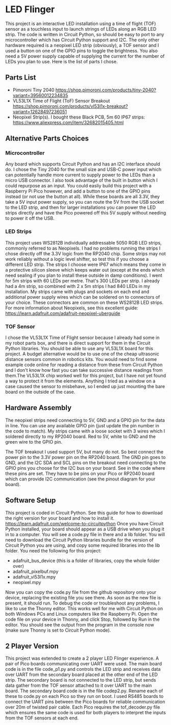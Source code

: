 # LED Flinger #
This project is an interactive LED installation using a time of flight (TOF) sensor as a touchless input to launch strings of LEDs along an RGB LED strip. 
The code is written in Circuit Python, so should be easy to port to any microcontroller which has Circuit Python support and I2C. The only other hardware required 
is a neopixel LED strip (obviously), a TOF sensor and I used a button on one of the GPIO pins to toggle the brightness. You also need a 5V power supply capable of 
supplying the current for the number of LEDs you plan to use. Here is the list of parts I chose.

## Parts List ##
- Pimoroni Tiny 2040 https://shop.pimoroni.com/products/tiny-2040?variant=39560012234835
- VL53L1X Time of Flight (ToF) Sensor Breakout https://shop.pimoroni.com/products/vl53l1x-breakout?variant=12628497236051
- Neopixel Strip(s). I bought these Black PCB, 5m 60 IP67 strips: https://www.aliexpress.com/item/32682015405.html

## Alternative Parts Choices ##
### Microcontroller ###
Any board which supports Circuit Python and has an I2C interface should do. I chose the Tiny 2040 for the small size and USB-C power input which can potentially 
handle more current to supply power to the LEDs than a micro USB connector. I also took advantage of the built in button which I could repurpose as an input. 
You could easliy build this project with a Raspberry Pi Pico however, and add a button to one of the GPIO pins instead (or not use the button at all). While these 
boards are all 3.3V, they take a 5V input power supply, so you can route the 5V from the USB socket to the LED strip, and then for larger installations you can 
power the LED strips directly and have the Pico powered off this 5V supply without needing to power it off the USB.

### LED Strips ###
This project uses WS2812B individually addressable 5050 RGB LED strips, commonly referred to as Neopixels. I had no problems running the strips I chose directly off 
the 3.3V logic from the RP2040 chip. Some strips may not work reliably without a logic level shifter, so test this if you choose a different LED strip. The strips I 
choose were IP67 which means they come in a protective silicon sleeve which keeps water out (except at the ends which need sealing if you plan to install these 
outside in damp conditions). I went for 5m strips with 60 LEDs per metre. That's 300 LEDs per strip. I already had a 4m strip, so combined with 2 x 5m strips I had 
840 LEDs in my installation. My strips came with plugs and sockets on each end and additional power supply wires which can be soldered on to connectors of your 
choice. These connectors are common on these WS2812B LED strips. For more information about Neopixels, see this excellent guide: 
https://learn.adafruit.com/adafruit-neopixel-uberguide

### TOF Sensor ###
I chose the VL53L1X Time of Flight sensor because I already had some in my robot parts box, and there is direct support for them in the Circuit Python libraries. 
You should be able to use any VL53L1X board for this project. A budget alternative would be to use one of the cheap ultrasonic distance sensors common in robotics 
kits. You would need to find some example code online for reading a distance from these from Circuit Python and I don't know how fast you can take successive 
distance readings from them.The VL53L1X chip worked well for this project, but I have not yet found a way to protect it from the elements. Anything I tried as a 
window on a case caused the sensor to misbehave, so I ended up just mounting the bare board on the outside of the case.

## Hardware Assembly ##
The neopixel strips need connecting to 5V, GND and a GPIO pin for the data in line. You can use any available GPIO pin (just update the pin number in the code to 
match). My strips came with a loose socket with 3 wires which I soldered directly to my RP2040 board. Red to 5V, white to GND and the green wire to the GPIO pin.

The TOF breakout I used support 5V, but many do not. So best connect the power pin to the 3.3V power pin on the RP2040 board. The GND pin goes to GND, and the I2C 
SDA and SCL pins on the breakout need connecting to the GPIO pins you choose for the I2C bus on your board. See in the code where these pins are set. They have to 
be pins on your Pico or RP2040 board which can provide I2C communication (see the pinout diagram for your board).

## Software Setup ##
This project is coded in Circuit Python. See this guide for how to download the right version for your board and how to install it. 
https://learn.adafruit.com/welcome-to-circuitpython
Once you have Circuit Python installed, your board should appear as a USB drive when you plug it in to a computer. You will see a code.py file in there and a 
lib folder. You will need to download the Circuit Python libraries bundle for the version of Circuit Python you are using, and copy some required libraries into 
the lib folder. You need the following for this project:
- adafruit_bus_device (this is a folder of libraries, copy the whole folder over)
- adafruit_pixelbuf.mpy
- adafruit_vl53l1x.mpy
- neopixel.mpy

Now you can copy the code.py file from the github repository onto your device, replacing the existing file you see there. As soon as the new file is present, it 
should run. To debug the code or troubleshoot any problems, I like to use the Thonny editor. This works well for me with Circuit Python on both Windows PCs and Linux 
computers like the Raspberry Pi. Open the code file on your device in Thonny, and click Stop, followed by Run in the editor. You should see the output from the
program in the console now (make sure Thonny is set to Circuit Python mode).

## 2 Player Version ##
This project was extended to create a 2 player LED Flinger experience. A pair of Pico boards communicating over UART were used. The main board code is in the file code_p1.py and controls the LED strip and receives data over UART from the secondary board placed at the other end of the LED strip. The secondary board is not connected to the LED strip, but sends data gather from the TOF sensor attached to it over UART to the main board. The secondary board code is in the file codep2.py. Rename each of these to code.py on each Pico so they run on boot. I used RS485 boards to connect the UART pins between the Pico boards for reliable communication over 20m of twisted pair cable. Each Pico requires the tof_decoder.py file which ensures the same code is used for both players to interpret the inputs from the TOF sensors at each end.